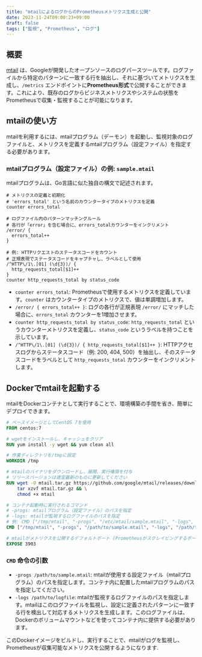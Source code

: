 ```yaml
---
title: "mtailによるログからのPrometheusメトリクス生成と公開"
date: 2023-11-24T09:00:23+09:00
draft: false
tags: ["監視", "Prometheus", "ログ"] 
---
```

<!--more-->
## 概要

[mtail](https://github.com/google/mtail) は、Googleが開発したオープンソースのログパースツールです。ログファイルから特定のパターンに一致する行を抽出し、それに基づいてメトリクスを生成し、`/metrics` エンドポイントに**Prometheus形式**で公開することができます。これにより、既存のログからビジネスメトリクスやシステムの状態をPrometheusで収集・監視することが可能になります。

## mtailの使い方

mtailを利用するには、mtailプログラム（デーモン）を起動し、監視対象のログファイルと、メトリクスを定義するmtailプログラム（設定ファイル）を指定する必要があります。

### mtailプログラム（設定ファイル）の例: `sample.mtail`

mtailプログラムは、Go言語に似た独自の構文で記述されます。

```mtail
# メトリクスの定義と初期化
# 'errors_total' という名前のカウンタータイプのメトリクスを定義
counter errors_total

# ログファイル内のパターンマッチングルール
# 各行が「error」を含む場合に、errors_totalカウンターをインクリメント
/error/ {
  errors_total++
}

# 例: HTTPリクエストのステータスコードをカウント
# 正規表現でステータスコードをキャプチャし、ラベルとして使用
/^HTTP\/1\.[01] (\d{3})/ {
  http_requests_total[$1]++
}
counter http_requests_total by status_code
```
-   `counter errors_total`: Prometheusで使用するメトリクスを定義しています。`counter` はカウンタータイプのメトリクスで、値は単調増加します。
-   `/error/ { errors_total++ }`: ログの各行が正規表現 `/error/` にマッチした場合に、`errors_total` カウンターを1増加させます。
-   `counter http_requests_total by status_code`: `http_requests_total` というカウンターメトリクスを定義し、`status_code` というラベルを持つことを示しています。
-   `/^HTTP\/1\.[01] (\d{3})/ { http_requests_total[$1]++ }`: HTTPアクセスログからステータスコード（例: 200, 404, 500）を抽出し、そのステータスコードをラベルとして `http_requests_total` カウンターをインクリメントします。

## Dockerでmtailを起動する

mtailをDockerコンテナとして実行することで、環境構築の手間を省き、簡単にデプロイできます。

```dockerfile
# ベースイメージとしてCentOS 7を使用
FROM centos:7

# wgetをインストールし、キャッシュをクリア
RUN yum install -y wget && yum clean all

# 作業ディレクトリを/tmpに設定
WORKDIR /tmp

# mtailのバイナリをダウンロードし、展開、実行権限を付与
# リリースバージョンは適宜最新のものに更新してください
RUN wget -O mtail.tar.gz https://github.com/google/mtail/releases/download/v3.0.0-rc52/mtail_3.0.0-rc52_linux_amd64.tar.gz && \
    tar xzvf mtail.tar.gz && \
    chmod +x mtail

# コンテナ起動時に実行されるコマンド
# -progs: mtailプログラム（設定ファイル）のパスを指定
# -logs: mtailが監視するログファイルのパスを指定
# 例: CMD ["/tmp/mtail", "-progs", "/etc/mtail/sample.mtail", "-logs", "/var/log/nginx/access.log"]
CMD ["/tmp/mtail", "-progs", "/path/to/sample.mtail", "-logs", "/path/to/logfile"]

# mtailがメトリクスを公開するデフォルトポート (Prometheusがスクレイピングするポート)
EXPOSE 3903
```

### `CMD` 命令の引数

-   `-progs /path/to/sample.mtail`: mtailが使用する設定ファイル（mtailプログラム）のパスを指定します。コンテナ内に配置したmtailプログラムのパスを指定してください。
-   `-logs /path/to/logfile`: mtailが監視するログファイルのパスを指定します。mtailはこのログファイルを監視し、設定に定義されたパターンに一致する行を検出して対応するメトリクスを生成します。このログファイルは、Dockerのボリュームマウントなどを使ってコンテナ内に提供する必要があります。

このDockerイメージをビルドし、実行することで、mtailがログを監視し、Prometheusが収集可能なメトリクスを公開するようになります.
